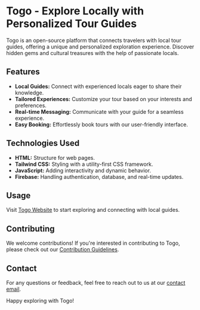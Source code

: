 # Togo - Explore Locally with Personalized Tour Guides

Togo is an open-source platform that connects travelers with local tour guides, offering a unique and personalized exploration experience. Discover hidden gems and cultural treasures with the help of passionate locals.

## Features

- **Local Guides:** Connect with experienced locals eager to share their knowledge.
- **Tailored Experiences:** Customize your tour based on your interests and preferences.
- **Real-time Messaging:** Communicate with your guide for a seamless experience.
- **Easy Booking:** Effortlessly book tours with our user-friendly interface.

## Technologies Used

- **HTML:** Structure for web pages.
- **Tailwind CSS:** Styling with a utility-first CSS framework.
- **JavaScript:** Adding interactivity and dynamic behavior.
- **Firebase:** Handling authentication, database, and real-time updates.

## Usage

Visit [Togo Website](https://MGuruNikhil.github.io/ToGoWeb) to start exploring and connecting with local guides.

## Contributing

We welcome contributions! If you're interested in contributing to Togo, please check out our [Contribution Guidelines](CONTRIBUTING.md).

## Contact

For any questions or feedback, feel free to reach out to us at our [contact email](mailto:).

Happy exploring with Togo!
